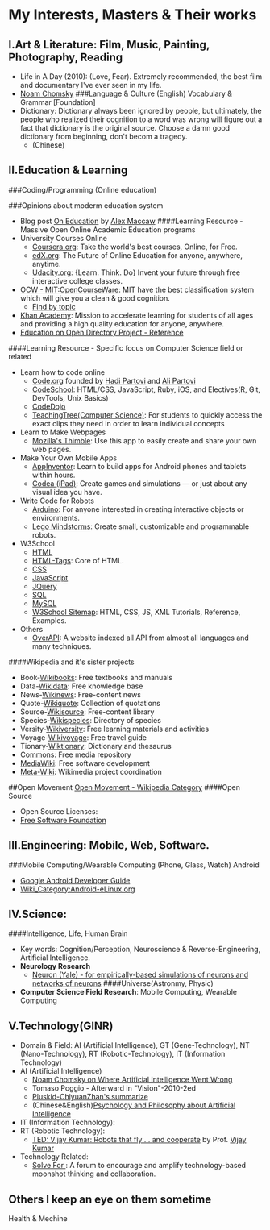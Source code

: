 My Interests, Masters & Their works
===================================

I.Art & Literature: Film, Music, Painting, Photography, Reading
----------------------------------------------------------------
* Life in A Day (2010): (Love, Fear). Extremely recommended, the best film and documentary I've ever seen in my life.
* [Noam Chomsky](http://en.wikipedia.org/wiki/Noam_Chomsky)
###Language & Culture (English)
Vocabulary & Grammar [Foundation]
* Dictionary: Dictionary always been ignored by people, but ultimately, the people who realized their cognition to a word was wrong will figure out a fact that dictionary is the original source. Choose a damn good dictionary from beginning, don't becom a tragedy.
  * (Chinese)


II.Education & Learning
--------------------
###Coding/Programming (Online education)

###Opinions about moderm education system
* Blog post [On Education](http://alexmaccaw.com/posts/on_education) by [Alex Maccaw](http://alexmaccaw.com)
####Learning Resource - Massive Open Online Academic Education programs
* University Courses Online
  * [Coursera.org](https://www.coursera.org/): Take the world's best courses, Online, for Free.
  * [edX.org](https://www.edx.org/): The Future of Online Education for anyone, anywhere, anytime.  
  * [Udacity.org](https://www.udacity.org/): {Learn. Think. Do} Invent your future through free interactive college classes.
* [OCW - MIT:OpenCourseWare](http://ocw.mit.edu/index.htm): MIT have the best classification system which will give you a clean & good cognition.
  * [Find by topic](http://ocw.mit.edu/courses/find-by-topic/)
* [Khan Academy](http://www.khanacademy.org/): Mission to accelerate learning for students of all ages and providing a high quality education for anyone, anywhere.
* [Education on Open Directory Project - Reference](http://www.dmoz.org/Reference/)

####Learning Resource - Specific focus on Computer Science field or related
* Learn how to code online
  * [Code.org](http://code.org) founded by [Hadi Partovi](http://crunchbase.com/person/hadi-partovi) and [Ali Partovi](http://crunchbase.com/person/ali-partovi)
  * [CodeSchool](http://www.codeschool.com): HTML/CSS, JavaScript, Ruby, iOS, and Electives(R, Git, DevTools, Unix Basics)
  * [CodeDojo](http://www.codedojo.com)
  * [TeachingTree(Computer Science)](http://www.teachingtree.co/): For students to quickly access the exact clips they need in order to learn individual concepts
* Learn to Make Webpages
  * [Mozilla's Thimble](https://webmaker.org/en-US/tools/#thimble): Use this app to easily create and share your own web pages.
* Make Your Own Mobile Apps
  * [AppInventor](http://www.appinventor.org/): Learn to build apps for Android phones and tablets within hours.
  * [Codea (iPad)](http://twolivesleft.com/Codea/): Create games and simulations — or just about any visual idea you have.
* Write Code for Robots
  * [Arduino](http://www.arduino.cc/): For anyone interested in creating interactive objects or environments.
  * [Lego Mindstorms](http://mindstorms.lego.com/): Create small, customizable and programmable robots.
* W3School
  * [HTML](http://www.w3schools.com/html/index.asp)
  * [HTML-Tags](http://www.w3schools.com/tags/default.asp): Core of HTML.
  * [CSS](http://www.w3schools.com/css/index.asp)
  * [JavaScript](http://www.w3schools.com/js/index.asp)
  * [JQuery](http://www.w3schools.com/jquery/index.asp)
  * [SQL](http://www.w3schools.com/sql/index.asp)
  * [MySQL](http://dev.mysql.com/doc/index-topic.html)
  * [W3School Sitemap](http://www.w3schools.com/sitemap/default.asp): HTML, CSS, JS, XML Tutorials, Reference, Examples.
* Others
  * [OverAPI](http://overapi.com): A website indexed all API from almost all languages and many techniques.

####Wikipedia and it's sister projects
* Book-[Wikibooks](https://en.wikibooks.org/): Free textbooks and manuals
* Data-[Wikidata](https://en.wikidata.org/): Free knowledge base
* News-[Wikinews](https://en.wikinews.org/): Free-content news
* Quote-[Wikiquote](https://en.wikiquote.org/): Collection of quotations
* Source-[Wikisource](https://en.wikisource.org/): Free-content library
* Species-[Wikispecies](https://species.wikimedia.org/): Directory of species
* Versity-[Wikiversity](https://en.wikiversity.org/): Free learning materials and activities
* Voyage-[Wikivoyage](https://en.wikivoyage.org/): Free travel guide
* Tionary-[Wiktionary](https://en.wiktionary.org/): Dictionary and thesaurus
* [Commons](https://commons.wikimedia.org/): Free media repository
* [MediaWiki](https://mediawiki.org/): Free software development
* [Meta-Wiki](https://meta.wikimedia.org/): Wikimedia project coordination


##Open Movement
[Open Movement - Wikipedia Category](https://en.wikipedia.org/wiki/Category:Open_methodologies)
####Open Source
* Open Source Licenses:
* [Free Software Foundation](http://www.fsf.org/)


III.Engineering: Mobile, Web, Software.
---------------------------------------------------------------------------------
###Mobile Computing/Wearable Computing (Phone, Glass, Watch)
Android
* [Google Android Developer Guide](http://developer.android.com/guide/index.html)
* [Wiki\_Category:Android-eLinux.org](http://www.elinux.org/Category:Android)

IV.Science: 
----------------------------------------------
####Intelligence, Life, Human Brain
* Key words: Cognition/Perception, Neuroscience & Reverse-Engineering, Artificial Intelligence.
* __Neurology Research__
  * [Neuron (Yale) - for empirically-based simulations of neurons and networks of neurons](http://www.neuron.yale.edu/neuron/)
####Universe(Astronmy, Physic)
* __Computer Science Field Research__: Mobile Computing, Wearable Computing

V.Technology(GINR)
----------------
* Domain & Field: AI (Artificial Intelligence), GT (Gene-Technology), NT (Nano-Technology), RT (Robotic-Technology), IT (Information Technology)
* AI (Artificial Intelligence)
  * [Noam Chomsky on Where Artificial Intelligence Went Wrong](http://www.theatlantic.com/technology/archive/2012/11/noam-chomsky-on-where-artificial-intelligence-went-wrong/261637/)
  * Tomaso Poggio - Afterward in "Vision"-2010-2ed
  * [Pluskid-ChiyuanZhan's summarize](http://freemind.pluskid.org/machine-learning/noam-chomsky-on-where-ai-went-wrong)
  * (Chinese&English)[Psychology and Philosophy about Artificial Intelligence](http://newmind40.com/gb.html)
* IT (Information Technology):
* RT (Robotic Technology): 
  * [TED: Vijay Kumar: Robots that fly ... and cooperate](http://www.ted.com/talks/lang/en/vijay_kumar_robots_that_fly_and_cooperate.html) by Prof. [Vijay Kumar](http://www.seas.upenn.edu/~kumar)
* Technology Related:
  * [Solve For <X>](https://www.solveforx.com/): A forum to encourage and amplify technology-based moonshot thinking and collaboration.




Others I keep an eye on them sometime
-------------------------------------
Health & Mechine
